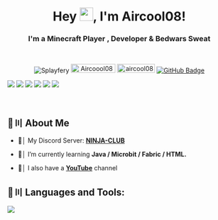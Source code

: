 <h1 align="center">Hey <img src="https://raw.githubusercontent.com/MartinHeinz/MartinHeinz/master/wave.gif" width="30px" height="30px">, I'm Aircool08!</h1>
<h3 align="center">I'm a Minecraft Player , Developer & Bedwars Sweat</h3>

<br>


<p align="center">
    <img src="https://img.shields.io/github/followers/aircool08?label=Github&logo=github&style=flat-square" alt="Splayfery">
        <a href="https://youtube.com/splayfer"><img src="https://img.shields.io/youtube/channel/views/UCGvcLOmPKMv4JstBZezFkHA?label=YouTube&logo=YouTube&style=flat-square" alt="Aircoool08" width="100" height="20"/></a>
    <a href="https://discord.gg/splayfer"><img src="https://img.shields.io/badge/Discord-7488cd?style=for-the-badge&logo=discord&logoColor=white" alt="aircool08" width="85" height="20"/></a>
    <a href="https://github.com/aircool08?tab=followers"><img src="https://img.shields.io/github/followers/Splayfery?label=Followers&style=social" alt="GitHub Badge"></a>
</p>
<p align="center">

<a href = "https://youtube.com/splayfer"><img src="https://img.icons8.com/fluent/48/000000/youtube.png"/></a>
<a href = "https://twitch.tv/aircool08"><img src="https://img.icons8.com/fluent/48/000000/twitch.png"/></a>
<a href = "https://twitter.com/aircool08"><img src="https://img.icons8.com/fluent/48/000000/twitter.png"/></a>
<a href = "https://www.instagram.com/aircool08/"><img src="https://img.icons8.com/fluent/48/000000/instagram-new.png"/></a>
<a href = "https://www.reddit.com/aircool08/"><img src="https://img.icons8.com/fluent/48/000000/reddit.png"/></a>
<a href = "https://solo.to/aircool08"><img src="https://img.icons8.com/color/48/000000/linktree.png"/></a>
</p>

<br>

## 🔎〣 About Me

- │ My Discord Server: **[NINJA-CLUB](https://dsc.gg/aircool)**

- 🌱│ I’m currently learning **Java / Microbit / Fabric / HTML.**

- 🎥│ I also have a **[YouTube](https://youtube.com/aircool)** channel

## 🚀〣 Languages and Tools:

![](https://skillicons.dev/icons?i=java,github,mysql,linux,bash,git,discord,bots)

<br/>